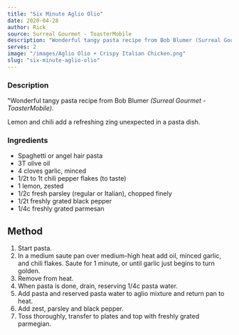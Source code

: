 ```yaml
---
title: "Six Minute Aglio Olio"
date: 2020-04-28
author: Rick
source: Surreal Gourmet - ToasterMobile
description: "Wonderful tangy pasta recipe from Bob Blumer (Surreal Gourmet - ToasterMobile)"
serves: 2
image: "/images/Aglio Olio + Crispy Italian Chicken.png"
slug: "six-minute-aglio-olio"
---
```

### Description

"Wonderful tangy pasta recipe from Bob Blumer _(Surreal Gourmet - ToasterMobile)_.

Lemon and chili add a refreshing zing unexpected in a pasta dish.

### Ingredients

 - Spaghetti or angel hair pasta
 - 3T olive oil
 - 4 cloves garlic, minced
 - 1/2t to 1t chili pepper flakes (to taste)
 - 1 lemon, zested
 - 1/2c fresh parsley (regular or Italian), chopped finely
 - 1/2t freshly grated black pepper
 - 1/4c freshly grated parmesan

## Method

 1. Start pasta.
 1. In a medium saute pan over medium-high heat add oil, minced garlic, and chili flakes.  Saute for 1 minute, or until garlic just begins to turn golden.
 1. Remove from heat.
 1. When pasta is done, drain, reserving 1/4c pasta water.
 1. Add pasta and reserved pasta water to aglio mixture and return pan to heat.
 1. Add zest, parsley and black pepper.
 1. Toss thoroughly, transfer to plates and top with freshly grated parmegian.

